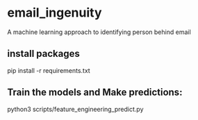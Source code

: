 # email_ingenuity
A machine learning approach to identifying person behind email


## install packages
pip install -r requirements.txt


## Train the models and Make predictions:

python3 scripts/feature_engineering_predict.py
